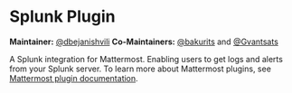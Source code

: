  # Splunk Plugin 

**Maintainer:** [@dbejanishvili](https://github.com/dbejanishvili)
**Co-Maintainers:** [@bakurits](https://github.com/bakurits) and [@Gvantsats](https://github.com/Gvantsats)

A Splunk integration for Mattermost. Enabling users to get logs and alerts from your Splunk server. To learn more about Mattermost plugins, see [Mattermost plugin documentation](https://developers.mattermost.com/extend/plugins/).
